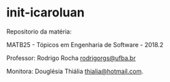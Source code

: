 # init-icaroluan
Repositorio da matéria:

MATB25 - Tópicos em Engenharia de Software - 2018.2

Professor: Rodrigo Rocha rodrigorgs@ufba.br

Monitora: Douglésia Thiália thialia@hotmail.com.
